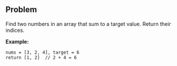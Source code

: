 ## Problem

Find two numbers in an array that sum to a target value. Return their indices.

**Example:**
```text
nums = [3, 2, 4], target = 6
return [1, 2]  // 2 + 4 = 6
```